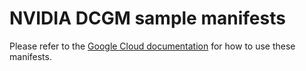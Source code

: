 # NVIDIA DCGM sample manifests

Please refer to the [Google Cloud documentation](https://cloud.google.com/stackdriver/docs/managed-prometheus/exporters/nvidia-dcgm) for how to use these manifests.